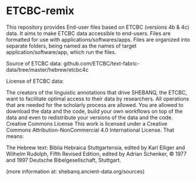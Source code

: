 # ETCBC-remix
This repository provides End-user files based on ETCBC (versions 4b & 4c) data.
It aims to make ETCBC data accessible to end-users.
Files are formatted for use with applications/softwares/apps.
Files are organized into separate folders, being named as the names of target application/software/app, which run the files.

Source of ETCBC data: github.com/ETCBC/text-fabric-data/tree/master/hebrew/etcbc4c

License of ETCBC data:

The creators of the linguistic annotations that drive SHEBANQ, the ETCBC, want to facilitate optimal access to their data by researchers. All operations that are needed for the scholarly process are allowed. You are allowed to download the data and the code, build your own workflows on top of the data and even to redistribute your versions of the data and the code.
Creative Commons License
This work is licensed under a Creative Commons Attribution-NonCommercial 4.0 International License. That means:

The Hebrew text: Biblia Hebraica Stuttgartensia, edited by Karl Elliger and Wilhelm Rudolph, Fifth Revised Edition, edited by Adrian Schenker, © 1977 and 1997 Deutsche Bibelgesellschaft, Stuttgart.

(more information at: shebanq.ancient-data.org/sources)
